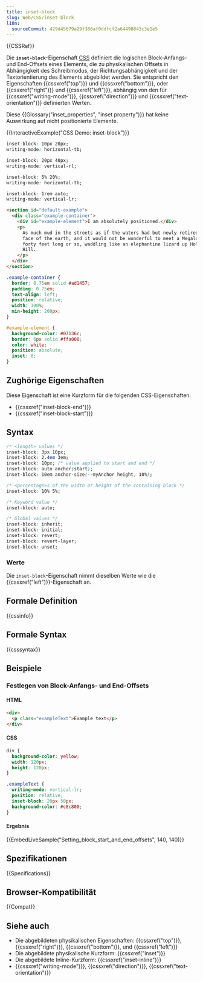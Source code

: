 ```yaml
---
title: inset-block
slug: Web/CSS/inset-block
l10n:
  sourceCommit: 429d45679a29f386af0ddfcf2a64498843c3e1e5
---
```


{{CSSRef}}

Die **`inset-block`**-Eigenschaft [CSS](/de/docs/Web/CSS) definiert die logischen Block-Anfangs- und End-Offsets eines Elements, die zu physikalischen Offsets in Abhängigkeit des Schreibmodus, der Richtungsabhängigkeit und der Textorientierung des Elements abgebildet werden. Sie entspricht den Eigenschaften {{cssxref("top")}} und {{cssxref("bottom")}}, oder {{cssxref("right")}} und {{cssxref("left")}}, abhängig von den für {{cssxref("writing-mode")}}, {{cssxref("direction")}} und {{cssxref("text-orientation")}} definierten Werten.

Diese {{Glossary("inset_properties", "inset property")}} hat keine Auswirkung auf nicht positionierte Elemente.

{{InteractiveExample("CSS Demo: inset-block")}}

```css interactive-example-choice
inset-block: 10px 20px;
writing-mode: horizontal-tb;
```

```css interactive-example-choice
inset-block: 20px 40px;
writing-mode: vertical-rl;
```

```css interactive-example-choice
inset-block: 5% 20%;
writing-mode: horizontal-tb;
```

```css interactive-example-choice
inset-block: 1rem auto;
writing-mode: vertical-lr;
```

```html interactive-example
<section id="default-example">
  <div class="example-container">
    <div id="example-element">I am absolutely positioned.</div>
    <p>
      As much mud in the streets as if the waters had but newly retired from the
      face of the earth, and it would not be wonderful to meet a Megalosaurus,
      forty feet long or so, waddling like an elephantine lizard up Holborn
      Hill.
    </p>
  </div>
</section>
```

```css interactive-example
.example-container {
  border: 0.75em solid #ad1457;
  padding: 0.75em;
  text-align: left;
  position: relative;
  width: 100%;
  min-height: 200px;
}

#example-element {
  background-color: #07136c;
  border: 6px solid #ffa000;
  color: white;
  position: absolute;
  inset: 0;
}
```

## Zughörige Eigenschaften

Diese Eigenschaft ist eine Kurzform für die folgenden CSS-Eigenschaften:

- {{cssxref("inset-block-end")}}
- {{cssxref("inset-block-start")}}

## Syntax

```css
/* <length> values */
inset-block: 3px 10px;
inset-block: 2.4em 3em;
inset-block: 10px; /* value applied to start and end */
inset-block: auto anchor(start);
inset-block: 10em anchor-size(--myAnchor height, 10%);

/* <percentage>s of the width or height of the containing block */
inset-block: 10% 5%;

/* Keyword value */
inset-block: auto;

/* Global values */
inset-block: inherit;
inset-block: initial;
inset-block: revert;
inset-block: revert-layer;
inset-block: unset;
```

### Werte

Die `inset-block`-Eigenschaft nimmt dieselben Werte wie die {{cssxref("left")}}-Eigenschaft an.

## Formale Definition

{{cssinfo}}

## Formale Syntax

{{csssyntax}}

## Beispiele

### Festlegen von Block-Anfangs- und End-Offsets

#### HTML

```html
<div>
  <p class="exampleText">Example text</p>
</div>
```

#### CSS

```css
div {
  background-color: yellow;
  width: 120px;
  height: 120px;
}

.exampleText {
  writing-mode: vertical-lr;
  position: relative;
  inset-block: 20px 50px;
  background-color: #c8c800;
}
```

#### Ergebnis

{{EmbedLiveSample("Setting_block_start_and_end_offsets", 140, 140)}}

## Spezifikationen

{{Specifications}}

## Browser-Kompatibilität

{{Compat}}

## Siehe auch

- Die abgebildeten physikalischen Eigenschaften: {{cssxref("top")}}, {{cssxref("right")}}, {{cssxref("bottom")}}, und {{cssxref("left")}}
- Die abgebildete physikalische Kurzform: {{cssxref("inset")}}
- Die abgebildete Inline-Kurzform: {{cssxref("inset-inline")}}
- {{cssxref("writing-mode")}}, {{cssxref("direction")}}, {{cssxref("text-orientation")}}
